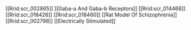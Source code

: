 [[Rrid:scr_002865]]
[[Gaba-a And Gaba-b Receptors]]
[[Rrid:scr_014468]]
[[Rrid:scr_018426]]
[[Rrid:scr_018460]]
[[Rat Model Of Schizophrenia]]
[[Rrid:scr_002798]]
[[Electrically Stimulated]]
